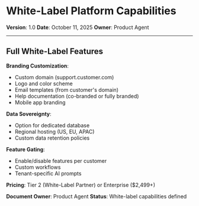 # White-Label Platform Capabilities

**Version**: 1.0
**Date**: October 11, 2025
**Owner**: Product Agent

---

## Full White-Label Features

**Branding Customization**:
- Custom domain (support.customer.com)
- Logo and color scheme
- Email templates (from customer's domain)
- Help documentation (co-branded or fully branded)
- Mobile app branding

**Data Sovereignty**:
- Option for dedicated database
- Regional hosting (US, EU, APAC)
- Custom data retention policies

**Feature Gating**:
- Enable/disable features per customer
- Custom workflows
- Tenant-specific AI prompts

**Pricing**: Tier 2 (White-Label Partner) or Enterprise ($2,499+)

**Document Owner**: Product Agent
**Status**: White-label capabilities defined

